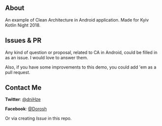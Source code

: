 ## About
An example of Clean Architecture in Android application. 
Made for Kyiv Kotlin Night 2018.
## Issues & PR
Any kind of question or proposal, related to CA in Android, could be filled in as an issue. I would love to answer them.

Also, if you have some improvements to this demo, you could add 'em as a pull request.
## Contact Me
__Twitter__: [@dniHze](https://twitter.com/dniHze)

__Facebook__: [@Dorosh](https://fb.me/Dorosh)

Or via creating _Issue_ in this repo.
